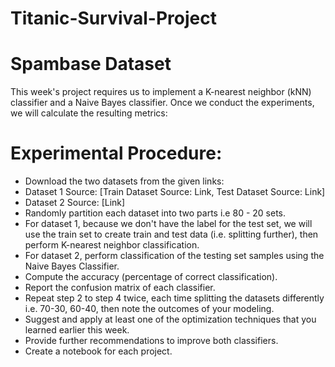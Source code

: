 # Titanic-Survival-Project
# Spambase Dataset
This week's project requires us to implement a K-nearest neighbor (kNN) classifier  and a Naive Bayes classifier. Once we conduct the experiments, we will calculate the resulting metrics:

# Experimental Procedure:

- Download the two datasets from the given links:
- Dataset 1 Source: [Train Dataset Source: Link, Test Dataset Source: Link]
- Dataset 2 Source: [Link]
- Randomly partition each dataset into two parts i.e 80 - 20  sets.
- For dataset 1, because we don't have the label for the test set, we will use the train set to create train and test data (i.e. splitting further), then perform K-nearest neighbor classification.
- For dataset 2, perform classification of the testing set samples using the Naive Bayes Classifier.
- Compute the accuracy (percentage of correct classification).
- Report the confusion matrix of each classifier.
- Repeat step 2 to step 4 twice, each time splitting the datasets differently i.e. 70-30, 60-40, then note the outcomes of your modeling.
- Suggest and apply at least one of the optimization techniques that you learned earlier this week.
- Provide further recommendations to improve both classifiers.
- Create a notebook for each project.  
